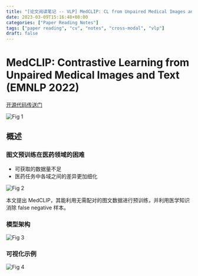 ```yaml
---
title: "[论文阅读笔记 -- VLP] MedCLIP: CL from Unpaired Medical Images and Text (EMNLP 2022)"
date: 2023-03-09T15:16:48+08:00
categories: ["Paper Reading Notes"]
tags: ["paper reading", "cv", "notes", "cross-modal", "vlp"]
draft: false
---
```


# MedCLIP: Contrastive Learning from Unpaired Medical Images and Text (EMNLP 2022)

[开源代码传送门](https://github.com/RyanWangZf/MedCLIP)

![Fig 1](/images/2023/PRN365/1.png)

## 概述

### 图文预训练在医药领域的困难
+ 可获取的数据量不足
+ 医药任务中各域之间的差异更加细化

![Fig 2](/images/2023/PRN365/2.png)

本文提出 MedCLIP，其能利用无需配对的图文数据进行预训练，并利用医学知识消除 false negative 样本。  

### 模型架构

![Fig 3](/images/2023/PRN365/3.png)

### 可视化示例

![Fig 4](/images/2023/PRN365/4.png)
